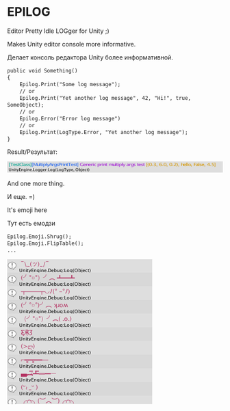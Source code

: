 # EPILOG
Editor Pretty Idle LOGger for Unity ;)

Makes Unity editor console more informative.

Делает консоль редактора Unity более информативной.

```
public void Something()
{
    Epilog.Print("Some log message");
    // or
    Epilog.Print("Yet another log message", 42, "Hi!", true, SomeObject);
    // or
    Epilog.Error("Error log message")
    // or
    Epilog.Print(LogType.Error, "Yet another log message");
}
```
Result/Результат:

![Epilog screenshot](/epilog.png)

And one more thing.

И еще. =)

It's emoji here

Тут есть емодзи

```
Epilog.Emoji.Shrug();
Epilog.Emoji.FlipTable();
...
```

![Epilog screenshot](/epilog_emoji.png)
